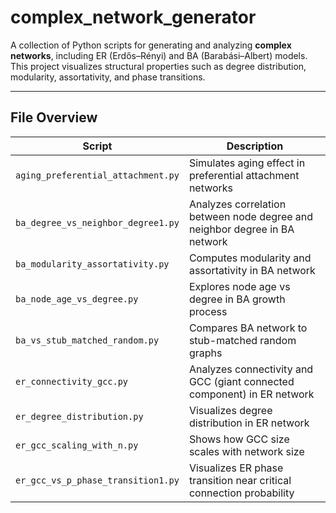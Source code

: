#  complex_network_generator

A collection of Python scripts for generating and analyzing **complex networks**, including ER (Erdős–Rényi) and BA (Barabási–Albert) models. This project visualizes structural properties such as degree distribution, modularity, assortativity, and phase transitions.

---

##  File Overview

| Script | Description |
|--------|-------------|
| `aging_preferential_attachment.py` | Simulates aging effect in preferential attachment networks |
| `ba_degree_vs_neighbor_degree1.py` | Analyzes correlation between node degree and neighbor degree in BA network |
| `ba_modularity_assortativity.py` | Computes modularity and assortativity in BA network |
| `ba_node_age_vs_degree.py` | Explores node age vs degree in BA growth process |
| `ba_vs_stub_matched_random.py` | Compares BA network to stub-matched random graphs |
| `er_connectivity_gcc.py` | Analyzes connectivity and GCC (giant connected component) in ER network |
| `er_degree_distribution.py` | Visualizes degree distribution in ER network |
| `er_gcc_scaling_with_n.py` | Shows how GCC size scales with network size |
| `er_gcc_vs_p_phase_transition1.py` | Visualizes ER phase transition near critical connection probability |


